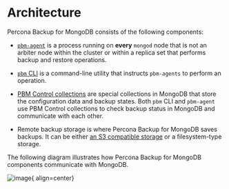 # Architecture

Percona Backup for MongoDB consists of the following components:

* [`pbm-agent`](../reference/glossary.md#pbm-agent) is a process running on **every** `mongod` node that is not an arbiter node within the cluster or within a replica set that performs backup and restore operations.

* [`pbm` CLI](../reference/glossary.md#pbm-cli) is a command-line utility that instructs `pbm-agents` to perform an operation.

* [PBM Control collections](../reference/glossary.md#pbm-control-collections) are special collections in MongoDB that store the configuration data and backup states. Both `pbm` CLI and `pbm-agent` use PBM Control collections to check backup status in MongoDB and communicate with each other.

* Remote backup storage is where Percona Backup for MongoDB saves backups. It can be either [an S3 compatible storage](../reference/glossary.md#s3-compatible-storage) or a filesystem-type storage.

The following diagram illustrates how Percona Backup for MongoDB components communicate with MongoDB.

![image](../_images/pbm-architecture.png){ align=center}
